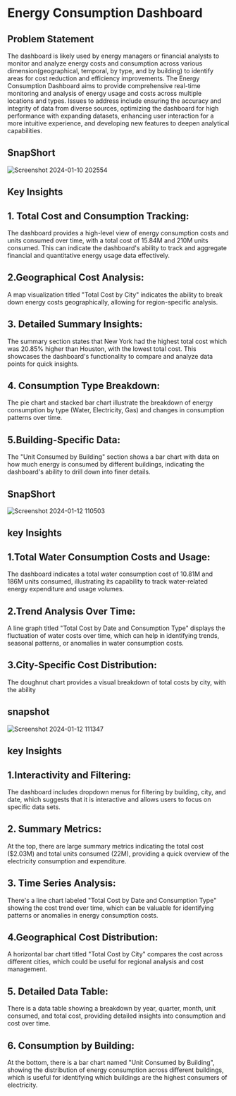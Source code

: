 # Energy Consumption Dashboard
## Problem Statement
 The dashboard is likely used by energy managers or financial analysts to monitor and analyze energy costs and consumption across various dimension(geographical, temporal, by type, and by building) to identify areas for cost reduction and efficiency improvements. The Energy Consumption Dashboard aims to provide comprehensive real-time monitoring and analysis of energy usage and costs across multiple locations and types. Issues to address include ensuring the accuracy and integrity of data from diverse sources, optimizing the dashboard for high performance with expanding datasets, enhancing user interaction for a more intuitive experience, and developing new features to deepen analytical capabilities. 

## SnapShort
![Screenshot 2024-01-10 202554](https://github.com/sakshibadoni21/Energy-Consumption-Dashboard/assets/152711814/a956df26-1334-4b35-ad53-e51dc7862b45)

## Key Insights
## 1.	Total Cost and Consumption Tracking: 
The dashboard provides a high-level view of energy consumption costs and units consumed over time, with a total cost of 15.84M and 210M units consumed. This can indicate the dashboard's ability to track and aggregate financial and quantitative energy usage data effectively.

## 2.Geographical Cost Analysis:
A map visualization titled "Total Cost by City" indicates the ability to break down energy costs geographically, allowing for region-specific analysis.

## 3. Detailed Summary Insights: 
The summary section states that New York had the highest total cost which was 20.85% higher than Houston, with the lowest total cost. This showcases the dashboard's functionality to compare and analyze data points for quick insights.

## 4. Consumption Type Breakdown:
The pie chart and stacked bar chart illustrate the breakdown of energy consumption by type (Water, Electricity, Gas) and changes in consumption patterns over time.

## 5.Building-Specific Data:
The "Unit Consumed by Building" section shows a bar chart with data on how much energy is consumed by different buildings, indicating the dashboard's ability to drill down into finer details.

## SnapShort
![Screenshot 2024-01-12 110503](https://github.com/sakshibadoni21/Energy-Consumption-Dashboard/assets/152711814/cc5e2bd2-1fb1-4b1f-bbca-36687552bf97)

## key Insights

## 1.Total Water Consumption Costs and Usage: 
The dashboard indicates a total water consumption cost of 10.81M and 186M units consumed, illustrating its capability to track water-related energy expenditure and usage volumes.

## 2.Trend Analysis Over Time:
A line graph titled "Total Cost by Date and Consumption Type" displays the fluctuation of water costs over time, which can help in identifying trends, seasonal patterns, or anomalies in water consumption costs.

## 3.City-Specific Cost Distribution: 
The doughnut chart provides a visual breakdown of total costs by city, with the ability

## snapshot
![Screenshot 2024-01-12 111347](https://github.com/sakshibadoni21/Energy-Consumption-Dashboard/assets/152711814/0c806105-4839-408e-89db-6a9338f98683)

## key Insights

## 1.Interactivity and Filtering: 
The dashboard includes dropdown menus for filtering by building, city, and date, which suggests that it is interactive and allows users to focus on specific data sets.

## 2. Summary Metrics: 
At the top, there are large summary metrics indicating the total cost ($2.03M) and total units consumed (22M), providing a quick overview of the electricity consumption and expenditure.

## 3. Time Series Analysis: 
There's a line chart labeled "Total Cost by Date and Consumption Type" showing the cost trend over time, which can be valuable for identifying patterns or anomalies in energy consumption costs.

## 4.Geographical Cost Distribution:
A horizontal bar chart titled "Total Cost by City" compares the cost across different cities, which could be useful for regional analysis and cost management.

## 5. Detailed Data Table:
There is a data table showing a breakdown by year, quarter, month, unit consumed, and total cost, providing detailed insights into consumption and cost over time.

## 6. Consumption by Building: 
At the bottom, there is a bar chart named "Unit Consumed by Building", showing the distribution of energy consumption across different buildings, which is useful for identifying which buildings are the highest consumers of electricity.


